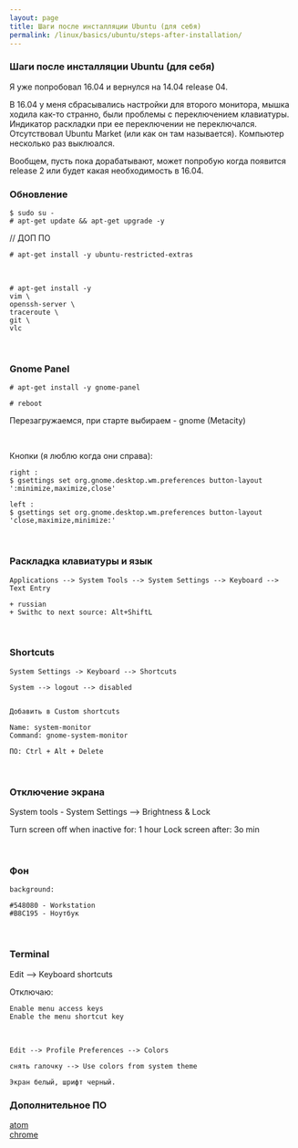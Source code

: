 ```yaml
---
layout: page
title: Шаги после инсталляции Ubuntu (для себя)
permalink: /linux/basics/ubuntu/steps-after-installation/
---
```


### Шаги после инсталляции Ubuntu (для себя)

Я уже попробовал 16.04 и вернулся на 14.04 release 04.

В 16.04 у меня сбрасывались настройки для второго монитора, мышка ходила как-то странно, были проблемы с переключением клавиатуры. Индикатор раскладки при ее переключении не переключался. Отсутствовал Ubuntu Market (или как он там называется). Компьютер несколько раз выклюался.

Вообщем, пусть пока дорабатывают, может попробую когда появится release 2 или будет какая необходимость в 16.04.


### Обновление

    $ sudo su -
    # apt-get update && apt-get upgrade -y

<!--
# apt-get upgrade -y
-->


// ДОП ПО

    # apt-get install -y ubuntu-restricted-extras

<br/>

    # apt-get install -y
    vim \
    openssh-server \
    traceroute \
    git \
    vlc


<br/>

### Gnome Panel

    # apt-get install -y gnome-panel

<!--

sudo add-apt-repository universe
sudo apt-get update
sudo apt-get install gnome-session-flashback


gsettings set org.gnome.desktop.wm.preferences button-layout ':minimize,maximize,close'
-->


    # reboot

Перезагружаемся, при старте выбираем - gnome (Metacity)

<br/>

Кнопки (я люблю когда они справа):

    right :
    $ gsettings set org.gnome.desktop.wm.preferences button-layout ':minimize,maximize,close'

    left :
    $ gsettings set org.gnome.desktop.wm.preferences button-layout 'close,maximize,minimize:'


<!--


Если не получится, то поставить dconf из центра загрузки


$ gconf-editor

/Apps->Metacity->general


двойной клик по button_layout


close,minimize,maximize:

на
menu:minimize,maximize,close

-->


<br/>

### Раскладка клавиатуры и язык

    Applications --> System Tools --> System Settings --> Keyboard --> Text Entry

    + russian
    + Swithc to next source: Alt+ShiftL


<br/>

### Shortcuts


    System Settings -> Keyboard --> Shortcuts

    System --> logout --> disabled


    Добавить в Custom shortcuts

    Name: system-monitor
    Command: gnome-system-monitor

    ПО: Ctrl + Alt + Delete


<!-- <br/>

    Не нашел в 16.04


    Region and Languages

    Input Source

    + russian

    + Switch


    Keyboard Layout
    Loayouts Russian
    Option

-->

<br/>

### Отключение экрана


  System tools - System Settings --> Brightness & Lock

  Turn screen off when inactive for: 1 hour
  Lock screen after: 3o min



<br/>

### Фон

    background:

    #548080 - Workstation
    #B8C195 - Ноутбук


<br/>

### Terminal


  Edit --> Keyboard shortcuts

Отключаю:

    Enable menu access keys
    Enable the menu shortcut key

<br/>

    Edit --> Profile Preferences --> Colors

    снять галочку --> Use colors from system theme

    Экран белый, шрифт черный.



### Дополнительное ПО

[atom](/linux/editors/)  
[chrome](/linux/basics/ubuntu/chrome/)
